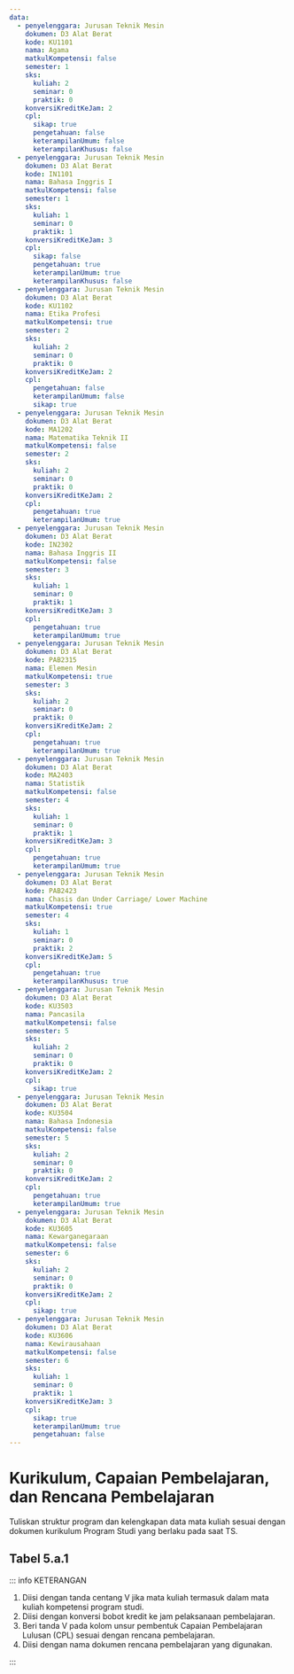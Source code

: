 ```yaml
---
data:
  - penyelenggara: Jurusan Teknik Mesin
    dokumen: D3 Alat Berat
    kode: KU1101
    nama: Agama
    matkulKompetensi: false
    semester: 1
    sks:
      kuliah: 2
      seminar: 0
      praktik: 0
    konversiKreditKeJam: 2
    cpl:
      sikap: true
      pengetahuan: false
      keterampilanUmum: false
      keterampilanKhusus: false
  - penyelenggara: Jurusan Teknik Mesin
    dokumen: D3 Alat Berat
    kode: IN1101
    nama: Bahasa Inggris I
    matkulKompetensi: false
    semester: 1
    sks:
      kuliah: 1
      seminar: 0
      praktik: 1
    konversiKreditKeJam: 3
    cpl:
      sikap: false
      pengetahuan: true
      keterampilanUmum: true
      keterampilanKhusus: false
  - penyelenggara: Jurusan Teknik Mesin
    dokumen: D3 Alat Berat
    kode: KU1102
    nama: Etika Profesi
    matkulKompetensi: true
    semester: 2
    sks:
      kuliah: 2
      seminar: 0
      praktik: 0
    konversiKreditKeJam: 2
    cpl:
      pengetahuan: false
      keterampilanUmum: false
      sikap: true
  - penyelenggara: Jurusan Teknik Mesin
    dokumen: D3 Alat Berat
    kode: MA1202
    nama: Matematika Teknik II
    matkulKompetensi: false
    semester: 2
    sks:
      kuliah: 2
      seminar: 0
      praktik: 0
    konversiKreditKeJam: 2
    cpl:
      pengetahuan: true
      keterampilanUmum: true
  - penyelenggara: Jurusan Teknik Mesin
    dokumen: D3 Alat Berat
    kode: IN2302
    nama: Bahasa Inggris II
    matkulKompetensi: false
    semester: 3
    sks:
      kuliah: 1
      seminar: 0
      praktik: 1
    konversiKreditKeJam: 3
    cpl:
      pengetahuan: true
      keterampilanUmum: true
  - penyelenggara: Jurusan Teknik Mesin
    dokumen: D3 Alat Berat
    kode: PAB2315
    nama: Elemen Mesin
    matkulKompetensi: true
    semester: 3
    sks:
      kuliah: 2
      seminar: 0
      praktik: 0
    konversiKreditKeJam: 2
    cpl:
      pengetahuan: true
      keterampilanUmum: true
  - penyelenggara: Jurusan Teknik Mesin
    dokumen: D3 Alat Berat
    kode: MA2403
    nama: Statistik
    matkulKompetensi: false
    semester: 4
    sks:
      kuliah: 1
      seminar: 0
      praktik: 1
    konversiKreditKeJam: 3
    cpl:
      pengetahuan: true
      keterampilanUmum: true
  - penyelenggara: Jurusan Teknik Mesin
    dokumen: D3 Alat Berat
    kode: PAB2423
    nama: Chasis dan Under Carriage/ Lower Machine
    matkulKompetensi: true
    semester: 4
    sks:
      kuliah: 1
      seminar: 0
      praktik: 2
    konversiKreditKeJam: 5
    cpl:
      pengetahuan: true
      keterampilanKhusus: true
  - penyelenggara: Jurusan Teknik Mesin
    dokumen: D3 Alat Berat
    kode: KU3503
    nama: Pancasila
    matkulKompetensi: false
    semester: 5
    sks:
      kuliah: 2
      seminar: 0
      praktik: 0
    konversiKreditKeJam: 2
    cpl:
      sikap: true
  - penyelenggara: Jurusan Teknik Mesin
    dokumen: D3 Alat Berat
    kode: KU3504
    nama: Bahasa Indonesia
    matkulKompetensi: false
    semester: 5
    sks:
      kuliah: 2
      seminar: 0
      praktik: 0
    konversiKreditKeJam: 2
    cpl:
      pengetahuan: true
      keterampilanUmum: true
  - penyelenggara: Jurusan Teknik Mesin
    dokumen: D3 Alat Berat
    kode: KU3605
    nama: Kewarganegaraan
    matkulKompetensi: false
    semester: 6
    sks:
      kuliah: 2
      seminar: 0
      praktik: 0
    konversiKreditKeJam: 2
    cpl:
      sikap: true
  - penyelenggara: Jurusan Teknik Mesin
    dokumen: D3 Alat Berat
    kode: KU3606
    nama: Kewirausahaan
    matkulKompetensi: false
    semester: 6
    sks:
      kuliah: 1
      seminar: 0
      praktik: 1
    konversiKreditKeJam: 3
    cpl:
      sikap: true
      keterampilanUmum: true
      pengetahuan: false
---
```


<script setup>
import { useData } from "vitepress"
import Tabel from '../components/tabel-5a1.vue'

const { frontmatter } = useData()
</script>

# Kurikulum, Capaian Pembelajaran, dan Rencana Pembelajaran

Tuliskan struktur program dan kelengkapan data mata kuliah sesuai dengan dokumen kurikulum Program Studi yang berlaku pada saat TS.

## Tabel 5.a.1

<Tabel :data="frontmatter.data" />

::: info KETERANGAN

1. Diisi dengan tanda centang V jika mata kuliah termasuk dalam mata kuliah kompetensi program studi.
1. Diisi dengan konversi bobot kredit ke jam pelaksanaan pembelajaran.
1. Beri tanda V pada kolom unsur pembentuk Capaian Pembelajaran Lulusan (CPL) sesuai dengan rencana pembelajaran.
1. Diisi dengan nama dokumen rencana pembelajaran yang digunakan.

:::
